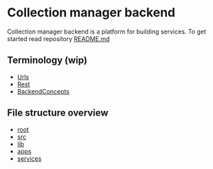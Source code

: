 # Collection manager backend

Collection manager backend is a platform for building services. To get started
read repository [README.md](../../../README.md)

## Terminology (wip)

* [Urls](documentation/terminology/urls.md)
* [Rest](documentation/terminology/rest.md)
* [BackendConcepts](documentation/terminology/backendConcepts.md)

## File structure overview

* [root](tree.md)
* [src](src/tree.md)
* [lib](src/lib/tree.md)
* [apps](src/apps/tree.md)
* [services](src/services/tree.md)
